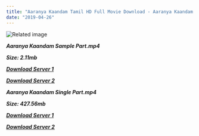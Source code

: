 ```yaml
---
title: "Aaranya Kaandam Tamil HD Full Movie Download - Aaranya Kaandam Tamil HD Movie Download"
date: "2019-04-26"
---
```


![Related image](https://cinemachaat.files.wordpress.com/2011/03/01aaranyakaandamwallpapers.jpg)

**_Aaranya Kaandam Sample Part.mp4_**

**_Size: 2.11mb_**

**_[Download Server 1](http://b2.wetransfer.vip/files/Tamil{2c088f659142c0283fde3b45bf50b63be20aae7f704a2f0bf67686df6392cb2e}20Movies/Tamil{2c088f659142c0283fde3b45bf50b63be20aae7f704a2f0bf67686df6392cb2e}20Recent{2c088f659142c0283fde3b45bf50b63be20aae7f704a2f0bf67686df6392cb2e}20Movies/Aaranya{2c088f659142c0283fde3b45bf50b63be20aae7f704a2f0bf67686df6392cb2e}20Kaandam{2c088f659142c0283fde3b45bf50b63be20aae7f704a2f0bf67686df6392cb2e}20(2011)/Aaranya{2c088f659142c0283fde3b45bf50b63be20aae7f704a2f0bf67686df6392cb2e}20Kaandam/Aaranya{2c088f659142c0283fde3b45bf50b63be20aae7f704a2f0bf67686df6392cb2e}20Kaandam{2c088f659142c0283fde3b45bf50b63be20aae7f704a2f0bf67686df6392cb2e}20(2011){2c088f659142c0283fde3b45bf50b63be20aae7f704a2f0bf67686df6392cb2e}20Sample{2c088f659142c0283fde3b45bf50b63be20aae7f704a2f0bf67686df6392cb2e}20(640x360).mp4)_**

**_[Download Server 2](http://b2.wetransfer.vip/files/Tamil{2c088f659142c0283fde3b45bf50b63be20aae7f704a2f0bf67686df6392cb2e}20Movies/Tamil{2c088f659142c0283fde3b45bf50b63be20aae7f704a2f0bf67686df6392cb2e}20Recent{2c088f659142c0283fde3b45bf50b63be20aae7f704a2f0bf67686df6392cb2e}20Movies/Aaranya{2c088f659142c0283fde3b45bf50b63be20aae7f704a2f0bf67686df6392cb2e}20Kaandam{2c088f659142c0283fde3b45bf50b63be20aae7f704a2f0bf67686df6392cb2e}20(2011)/Aaranya{2c088f659142c0283fde3b45bf50b63be20aae7f704a2f0bf67686df6392cb2e}20Kaandam/Aaranya{2c088f659142c0283fde3b45bf50b63be20aae7f704a2f0bf67686df6392cb2e}20Kaandam{2c088f659142c0283fde3b45bf50b63be20aae7f704a2f0bf67686df6392cb2e}20(2011){2c088f659142c0283fde3b45bf50b63be20aae7f704a2f0bf67686df6392cb2e}20Sample{2c088f659142c0283fde3b45bf50b63be20aae7f704a2f0bf67686df6392cb2e}20(640x360).mp4)_**

**_Aaranya Kaandam Single Part.mp4_**

**_Size: 427.56mb_**

**_[Download Server 1](http://b2.wetransfer.vip/files/Tamil{2c088f659142c0283fde3b45bf50b63be20aae7f704a2f0bf67686df6392cb2e}20Movies/Tamil{2c088f659142c0283fde3b45bf50b63be20aae7f704a2f0bf67686df6392cb2e}20Recent{2c088f659142c0283fde3b45bf50b63be20aae7f704a2f0bf67686df6392cb2e}20Movies/Aaranya{2c088f659142c0283fde3b45bf50b63be20aae7f704a2f0bf67686df6392cb2e}20Kaandam{2c088f659142c0283fde3b45bf50b63be20aae7f704a2f0bf67686df6392cb2e}20(2011)/Aaranya{2c088f659142c0283fde3b45bf50b63be20aae7f704a2f0bf67686df6392cb2e}20Kaandam/Aaranya{2c088f659142c0283fde3b45bf50b63be20aae7f704a2f0bf67686df6392cb2e}20Kaandam{2c088f659142c0283fde3b45bf50b63be20aae7f704a2f0bf67686df6392cb2e}20(2011){2c088f659142c0283fde3b45bf50b63be20aae7f704a2f0bf67686df6392cb2e}20Single{2c088f659142c0283fde3b45bf50b63be20aae7f704a2f0bf67686df6392cb2e}20Part{2c088f659142c0283fde3b45bf50b63be20aae7f704a2f0bf67686df6392cb2e}20(640x360).mp4)_**

**_[Download Server 2](http://b2.wetransfer.vip/files/Tamil{2c088f659142c0283fde3b45bf50b63be20aae7f704a2f0bf67686df6392cb2e}20Movies/Tamil{2c088f659142c0283fde3b45bf50b63be20aae7f704a2f0bf67686df6392cb2e}20Recent{2c088f659142c0283fde3b45bf50b63be20aae7f704a2f0bf67686df6392cb2e}20Movies/Aaranya{2c088f659142c0283fde3b45bf50b63be20aae7f704a2f0bf67686df6392cb2e}20Kaandam{2c088f659142c0283fde3b45bf50b63be20aae7f704a2f0bf67686df6392cb2e}20(2011)/Aaranya{2c088f659142c0283fde3b45bf50b63be20aae7f704a2f0bf67686df6392cb2e}20Kaandam/Aaranya{2c088f659142c0283fde3b45bf50b63be20aae7f704a2f0bf67686df6392cb2e}20Kaandam{2c088f659142c0283fde3b45bf50b63be20aae7f704a2f0bf67686df6392cb2e}20(2011){2c088f659142c0283fde3b45bf50b63be20aae7f704a2f0bf67686df6392cb2e}20Single{2c088f659142c0283fde3b45bf50b63be20aae7f704a2f0bf67686df6392cb2e}20Part{2c088f659142c0283fde3b45bf50b63be20aae7f704a2f0bf67686df6392cb2e}20(640x360).mp4)_**
